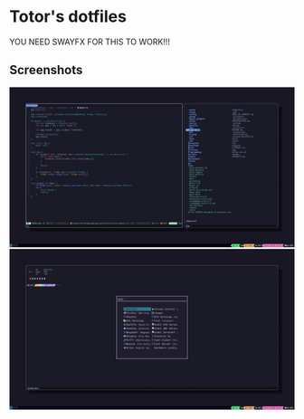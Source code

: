 # Totor's dotfiles

YOU NEED SWAYFX FOR THIS TO WORK!!!

## Screenshots

![](screenshots/screenshot1.png)
![](screenshots/screenshot2.png)
